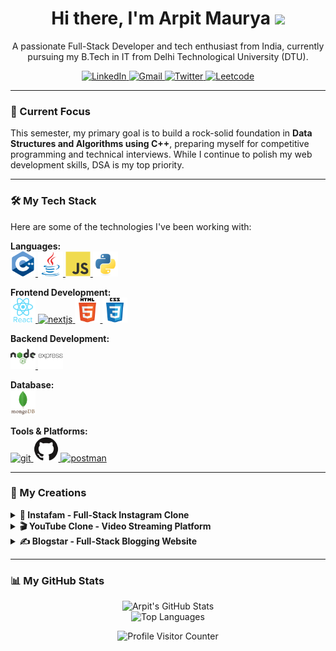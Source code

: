 <div align="center">
  <h1 align="center">Hi there, I'm Arpit Maurya <img src="https://media.giphy.com/media/hvRJCLFzcasrR4ia7z/giphy.gif" width="35"></h1>
  <p align="center">
    A passionate Full-Stack Developer and tech enthusiast from India, currently pursuing my B.Tech in IT from Delhi Technological University (DTU).
  </p>
  
  <a href="https://linkedin.com/in/YOUR_LINKEDIN_USERNAME" target="_blank">
    <img src="https://img.shields.io/badge/LinkedIn-0077B5?style=for-the-badge&logo=linkedin&logoColor=white" alt="LinkedIn"/>
  </a>
  <a href="mailto:arpitmaurya_it24a08_029@dtu.ac.in" target="_blank">
    <img src="https://img.shields.io/badge/Gmail-D14836?style=for-the-badge&logo=gmail&logoColor=white" alt="Gmail"/>
  </a>
   <a href="https://twitter.com/YOUR_TWITTER_USERNAME" target="_blank">
    <img src="https://img.shields.io/badge/Twitter-1DA1F2?style=for-the-badge&logo=twitter&logoColor=white" alt="Twitter"/>
  </a>
  <a href="https://leetcode.com/YOUR_LEETCODE_USERNAME/" target="_blank">
    <img src="https://img.shields.io/badge/LeetCode-FFA116?style=for-the-badge&logo=leetcode&logoColor=black" alt="Leetcode"/>
  </a>

</div>

---

### 🎯 Current Focus

This semester, my primary goal is to build a rock-solid foundation in **Data Structures and Algorithms using C++**, preparing myself for competitive programming and technical interviews. While I continue to polish my web development skills, DSA is my top priority.

---

### 🛠️ My Tech Stack

Here are some of the technologies I've been working with:

<p align="left">
  <strong>Languages:</strong><br>
  <a href="https://www.cplusplus.com/" target="_blank" rel="noreferrer"> <img src="https://raw.githubusercontent.com/devicons/devicon/master/icons/cplusplus/cplusplus-original.svg" alt="cplusplus" width="40" height="40"/> </a>
  <a href="https://www.java.com" target="_blank" rel="noreferrer"> <img src="https://raw.githubusercontent.com/devicons/devicon/master/icons/java/java-original.svg" alt="java" width="40" height="40"/> </a>
  <a href="https://developer.mozilla.org/en-US/docs/Web/JavaScript" target="_blank" rel="noreferrer"> <img src="https://raw.githubusercontent.com/devicons/devicon/master/icons/javascript/javascript-original.svg" alt="javascript" width="40" height="40"/> </a>
  <a href="https://www.python.org" target="_blank" rel="noreferrer"> <img src="https://raw.githubusercontent.com/devicons/devicon/master/icons/python/python-original.svg" alt="python" width="40" height="40"/> </a>
</p>

<p align="left">
  <strong>Frontend Development:</strong><br>
  <a href="https://reactjs.org/" target="_blank" rel="noreferrer"> <img src="https://raw.githubusercontent.com/devicons/devicon/master/icons/react/react-original-wordmark.svg" alt="react" width="40" height="40"/> </a>
  <a href="https://nextjs.org/" target="_blank" rel="noreferrer"> <img src="https://cdn.worldvectorlogo.com/logos/next-js.svg" alt="nextjs" width="40" height="40"/> </a>
  <a href="https://www.w3.org/html/" target="_blank" rel="noreferrer"> <img src="https://raw.githubusercontent.com/devicons/devicon/master/icons/html5/html5-original-wordmark.svg" alt="html5" width="40" height="40"/> </a>
  <a href="https://www.w3schools.com/css/" target="_blank" rel="noreferrer"> <img src="https://raw.githubusercontent.com/devicons/devicon/master/icons/css3/css3-original-wordmark.svg" alt="css3" width="40" height="40"/> </a>
</p>

<p align="left">
  <strong>Backend Development:</strong><br>
  <a href="https://nodejs.org" target="_blank" rel="noreferrer"> <img src="https://raw.githubusercontent.com/devicons/devicon/master/icons/nodejs/nodejs-original-wordmark.svg" alt="nodejs" width="40" height="40"/> </a>
  <a href="https://expressjs.com" target="_blank" rel="noreferrer"> <img src="https://raw.githubusercontent.com/devicons/devicon/master/icons/express/express-original-wordmark.svg" alt="express" width="40" height="40"/> </a>
</p>

<p align="left">
  <strong>Database:</strong><br>
  <a href="https://www.mongodb.com/" target="_blank" rel="noreferrer"> <img src="https://raw.githubusercontent.com/devicons/devicon/master/icons/mongodb/mongodb-original-wordmark.svg" alt="mongodb" width="40" height="40"/> </a>
</p>

<p align="left">
  <strong>Tools & Platforms:</strong><br>
  <a href="https://git-scm.com/" target="_blank" rel="noreferrer"> <img src="https://www.vectorlogo.zone/logos/git-scm/git-scm-icon.svg" alt="git" width="40" height="40"/> </a>
  <a href="https://github.com/" target="_blank" rel="noreferrer"> <img src="https://raw.githubusercontent.com/devicons/devicon/master/icons/github/github-original.svg" alt="github" width="40" height="40"/> </a>
  <a href="https://www.postman.com/" target="_blank" rel="noreferrer"> <img src="https://www.vectorlogo.zone/logos/getpostman/getpostman-icon.svg" alt="postman" width="40" height="40"/> </a>
</p>

---

### 🚀 My Creations

<details>
<summary><strong>📸 Instafam - Full-Stack Instagram Clone</strong></summary>
<br>
A feature-rich social media web application built with the MERN stack, designed to replicate the core functionalities of Instagram. This was my first major full-stack project.
<ul>
  <li><strong>Tech Stack:</strong> MongoDB, Express.js, React, Node.js, CSS.</li>
  <li><strong>Features:</strong> User Authentication (Login/Signup), Post Creation/Deletion, Follow/Unfollow Users, Personalized Feed, Liking & Commenting, User Profiles.</li>
  <li><strong>Links:</strong> <a href="LINK_TO_YOUR_LIVE_DEMO">🚀 Live Demo</a> | <a href="LINK_TO_YOUR_REPO">👨‍💻 Code</a></li>
</ul>
</details>

<details>
<summary><strong>🎬 YouTube Clone - Video Streaming Platform</strong></summary>
<br>
A multi-page, responsive video streaming platform that mimics the front-end and core layout of YouTube.
<ul>
  <li><strong>Tech Stack:</strong> HTML, CSS, JavaScript.</li>
  <li><strong>Features:</strong> Responsive design for various devices, static video pages, navigation bar, and sidebar.</li>
  <li><strong>Links:</strong> <a href="LINK_TO_YOUR_LIVE_DEMO">🚀 Live Demo</a> | <a href="LINK_TO_YOUR_REPO">👨‍💻 Code</a></li>
</ul>
</details>

<details>
<summary><strong>✍️ Blogstar - Full-Stack Blogging Website</strong></summary>
<br>
A full-stack blogging site featuring user authentication, allowing users to create, read, and manage their blog posts.
<ul>
  <li><strong>Tech Stack:</strong> MERN Stack (MongoDB, Express.js, React, Node.js).</li>
  <li><strong>Features:</strong> Secure user authentication, contact forms, database storage for posts and user data.</li>
  <li><strong>Links:</strong> <a href="LINK_TO_YOUR_LIVE_DEMO">🚀 Live Demo</a> | <a href="LINK_TO_YOUR_REPO">👨‍💻 Code</a></li>
</ul>
</details>

---

### 📊 My GitHub Stats

<p align="center">
  <img src="https://github-readme-stats.vercel.app/api?username=Arpit-Maurya&show_icons=true&theme=tokyonight&hide_border=true&include_all_commits=true&count_private=true" alt="Arpit's GitHub Stats" />
  <br/>
  <img src="https://github-readme-stats.vercel.app/api/top-langs/?username=Arpit-Maurya&layout=compact&theme=tokyonight&hide_border=true&langs_count=8" alt="Top Languages" />
</p>

<div align="center">
  <img src="https://komarev.com/ghpvc/?username=Arpit-Maurya&label=Profile%20Visitors&color=blueviolet&style=flat" alt="Profile Visitor Counter" />
</div>

